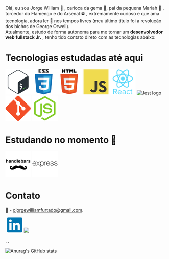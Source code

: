 Olá, eu sou Jorge William 👋 , carioca da gema 🍳,  pai da pequena Mariah 🍼 , torcedor do Flamengo e do Arsenal ⚽ , extremamente curioso e que ama tecnologia, adora ler 📖 nos tempos livres (meu último título foi a revolução dos bichos de George Orwell).  
Atualmente, estudo de forma autonoma para me tornar um **desenvolvedor web fullstack Jr.** , tenho tido contato direto com as tecnologias abaixo:  
# Tecnologias estudadas até aqui 

<img src="https://github.com/devicons/devicon/blob/master/icons/bash/bash-original.svg" alt="Bash logo" width="80"/><img src="https://raw.githubusercontent.com/devicons/devicon/master/icons/css3/css3-original-wordmark.svg" alt="Css logo" width="80"/><img src="https://raw.githubusercontent.com/devicons/devicon/master/icons/html5/html5-original-wordmark.svg" alt="Html logo" width="80"/>
<img src="https://raw.githubusercontent.com/devicons/devicon/master/icons/javascript/javascript-original.svg" alt="Javascript logo" width="80"/>
<img src="https://raw.githubusercontent.com/devicons/devicon/master/icons/react/react-original-wordmark.svg" alt="React logo" width="80"/>
<img src="https://camo.githubusercontent.com/ae61b0ddad90a6f9be866adec7dbca2dcca1819e3204f07916d6f34ae058b4c9/68747470733a2f2f7777772e6c6561726e73746f7279626f6f6b2e636f6d2f696e74726f2d746f2d73746f7279626f6f6b2f6c6f676f2d6a6573742e706e67" alt="Jest logo" width="80"/>
<img src="https://raw.githubusercontent.com/devicons/devicon/master/icons/git/git-original.svg" alt="Git logo" width="80"/>
<img src="https://github.com/devicons/devicon/blob/master/icons/nodejs/nodejs-plain.svg" alt="node logo" width="80"/>




# Estudando no momento  :rocket:
<img src="https://github.com/devicons/devicon/blob/master/icons/handlebars/handlebars-original-wordmark.svg" alt="Handlebars logo" width="80"/> <img src="https://github.com/devicons/devicon/blob/master/icons/express/express-original-wordmark.svg" alt="Redux logo" width="80"/><br/>


# Contato
:email: - ojorgewilliamfurtado@gmail.com.  

[<img src="https://cdn.cdnlogo.com/logos/t/96/twitter-icon.svg" alt="" width="50"/>](https://twitter.com/Jorge_Willi4m)
[<img src="https://github.com/devicons/devicon/blob/master/icons/linkedin/linkedin-original.svg" alt="" width="50"/>](https://www.linkedin.com/in/jorge-william-furtado/)
[<img src="https://user-images.githubusercontent.com/19416864/119398015-58327d00-bcad-11eb-8051-7132eaad702c.png" width="50">](https://www.instagram.com/j0rgewilliam/)



<img src="ojorgewilliamfurtado@gmail.com  " alt="" width="80"/>. 
<img src="https://www.linkedin.com/in/jorge-william-furtado/  " alt="" width="80"/>. 

<!--
**Jorge-William/Jorge-William** is a ✨ _special_ ✨ repository because its `README.md` (this file) appears on your GitHub profile.

Here are some ideas to get you started:

- 🔭 I’m currently working on ...
- 🌱 I’m currently learning ...
- 👯 I’m looking to collaborate on ...
- 🤔 I’m looking for help with ...
- 💬 Ask me about ...

- 😄 Pronouns: ...
- ⚡ Fun fact: ...
-->
![Anurag's GitHub stats](https://github-readme-stats.vercel.app/api?username=jorge-william)
 
